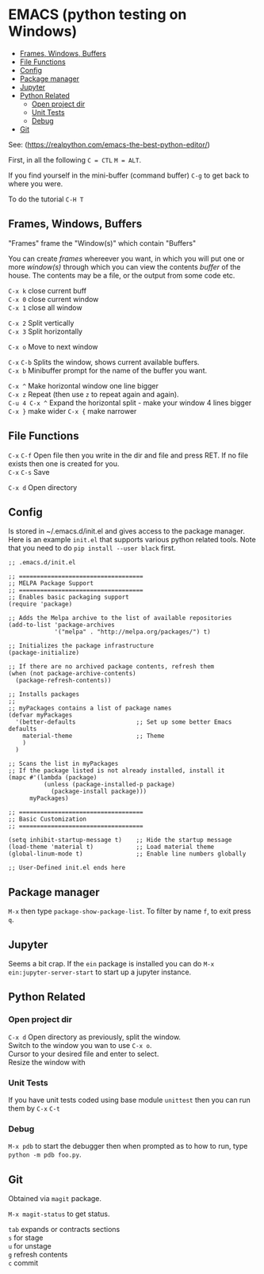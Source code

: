 # EMACS (python testing on Windows) 

- [Frames, Windows, Buffers](#frames--windows--buffers)
- [File Functions](#file-functions)
- [Config](#config)
- [Package manager](#package-manager)
- [Jupyter](#jupyter)
- [Python Related](#python-related)
  * [Open project dir](#open-project-dir)
  * [Unit Tests](#unit-tests)
  * [Debug](#debug)
- [Git](#git)

See: (https://realpython.com/emacs-the-best-python-editor/)

First, in all the following `C = CTL` `M = ALT`.

If you find yourself in the mini-buffer (command buffer) `C-g` to get back to where you were.

To do the tutorial `C-H T`

## Frames, Windows, Buffers

"Frames" frame the "Window(s)" which contain "Buffers"

You can create *frames* whereever you want, in which you will put one or more *window(s)* through which you can view the contents *buffer* of the house. 
The contents may be a file, or the output from some code etc. 

`C-x k` close current buff  
`C-x 0` close current window   
`C-x 1` close all window  
   
`C-x 2` Split vertically    
`C-x 3` Split horizontally   
   
`C-x o` Move to next window  

`C-x` `C-b` Splits the window, shows current available buffers.   
`C-x b` Minibuffer prompt for the name of the buffer you want.   

`C-x ^` Make horizontal window one line bigger    
`C-x z` Repeat (then use `z` to repeat again and again).    
`C-u 4 C-x ^` Expand the horizontal split - make your window 4 lines bigger   
`C-x }` make wider
`C-x {` make narrower



## File Functions

`C-x` `C-f` Open file  then you write in the dir and file and press RET. If no file exists then one is created for you.  
`C-x` `C-s`  Save  

`C-x d` Open directory  

## Config

Is stored in ~/.emacs.d/init.el and gives access to the package manager. 
Here is an example `init.el` that supports various python related tools. 
Note that you need to do `pip install --user black` first. 

```
;; .emacs.d/init.el

;; ===================================
;; MELPA Package Support
;; ===================================
;; Enables basic packaging support
(require 'package)

;; Adds the Melpa archive to the list of available repositories
(add-to-list 'package-archives
             '("melpa" . "http://melpa.org/packages/") t)

;; Initializes the package infrastructure
(package-initialize)

;; If there are no archived package contents, refresh them
(when (not package-archive-contents)
  (package-refresh-contents))

;; Installs packages
;;
;; myPackages contains a list of package names
(defvar myPackages
  '(better-defaults                 ;; Set up some better Emacs defaults
    material-theme                  ;; Theme
    )
  )

;; Scans the list in myPackages
;; If the package listed is not already installed, install it
(mapc #'(lambda (package)
          (unless (package-installed-p package)
            (package-install package)))
      myPackages)

;; ===================================
;; Basic Customization
;; ===================================

(setq inhibit-startup-message t)    ;; Hide the startup message
(load-theme 'material t)            ;; Load material theme
(global-linum-mode t)               ;; Enable line numbers globally

;; User-Defined init.el ends here
```

## Package manager 

`M-x` then type `package-show-package-list`.
To filter by name `f`, to exit press `q`.

## Jupyter

Seems a bit crap. 
If the `ein` package is installed you can do `M-x` `ein:jupyter-server-start` to start up a jupyter instance.  

## Python Related

### Open project dir

`C-x d` Open directory as previously, split the window.  
Switch to the window you wan to use `C-x o`.  
Cursor to your desired file and enter to select.  
Resize the window with 

### Unit Tests

If you have unit tests coded using base module `unittest` then you can run them by `C-x` `C-t`

### Debug

`M-x pdb` to start the debugger then when prompted as to how to run, type `python -m pdb foo.py`.  

## Git

Obtained via `magit` package.   

`M-x magit-status` to get status. 

`tab` expands or contracts sections  
`s` for stage  
`u` for unstage  
`g` refresh contents  
`c` commit  















